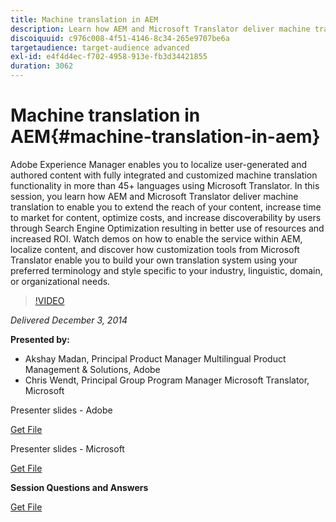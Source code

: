 ```yaml
---
title: Machine translation in AEM
description: Learn how AEM and Microsoft Translator deliver machine translation to enable you to extend the reach of your content, increase time to market for content, optimize costs, and increase discoverability by users through Search Engine Optimization resulting in better use of resources and increased ROI.
discoiquuid: c976c008-4f51-4146-8c34-265e9707be6a
targetaudience: target-audience advanced
exl-id: e4f4d4ec-f702-4958-913e-fb3d34421855
duration: 3062
---
```

# Machine translation in AEM{#machine-translation-in-aem}

Adobe Experience Manager enables you to localize user-generated and authored content with fully integrated and customized machine translation functionality in more than 45+ languages using Microsoft Translator. In this session, you learn how AEM and Microsoft Translator deliver machine translation to enable you to extend the reach of your content, increase time to market for content, optimize costs, and increase discoverability by users through Search Engine Optimization resulting in better use of resources and increased ROI. Watch demos on how to enable the service within AEM, localize content, and discover how customization tools from Microsoft Translator enable you to build your own translation system using your preferred terminology and style specific to your industry, linguistic, domain, or organizational needs.

>[!VIDEO](https://video.tv.adobe.com/v/19383/?quality=9)

*Delivered December 3, 2014*

**Presented by:**

* Akshay Madan, Principal Product Manager Multilingual Product Management & Solutions, Adobe
* Chris Wendt, Principal Group Program Manager Microsoft Translator, Microsoft

Presenter slides - Adobe

[Get File](assets/aem-gems-machine-translation-12-03-14.pdf)

Presenter slides - Microsoft

[Get File](assets/adobe-microsoft-gems-12-03-14.pdf)

**Session Questions and Answers**

[Get File](assets/q-a-machine-translation-12-3-14.pdf)
<!--
[Get back to the Overview](https://helpx.adobe.com/experience-manager/kt/eseminars/gems/aem-index.html)
-->
